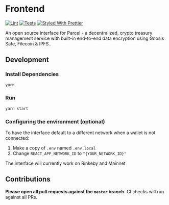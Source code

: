 #  Frontend

[![Lint](https://github.com/Uniswap/uniswap-interface/workflows/Lint/badge.svg)](https://github.com/ParcelHQ/parcel-frontend-app)
[![Tests](https://github.com/Uniswap/uniswap-interface/workflows/Tests/badge.svg)](https://github.com/ParcelHQ/parcel-frontend-app)
[![Styled With Prettier](https://img.shields.io/badge/code_style-prettier-ff69b4.svg)](https://prettier.io/)

An open source interface for Parcel - a decentralized, crypto treasury management service with built-in end-to-end data encryption using Gnosis Safe, Filecoin & IPFS..

## Development

### Install Dependencies

```bash
yarn
```

### Run

```bash
yarn start
```

### Configuring the environment (optional)

To have the interface default to a different network when a wallet is not connected:

1. Make a copy of `.env` named `.env.local`
2. Change `REACT_APP_NETWORK_ID` to `"{YOUR_NETWORK_ID}"`

The interface will currently work on Rinkeby and Mainnet

## Contributions

**Please open all pull requests against the `master` branch.**
CI checks will run against all PRs.
